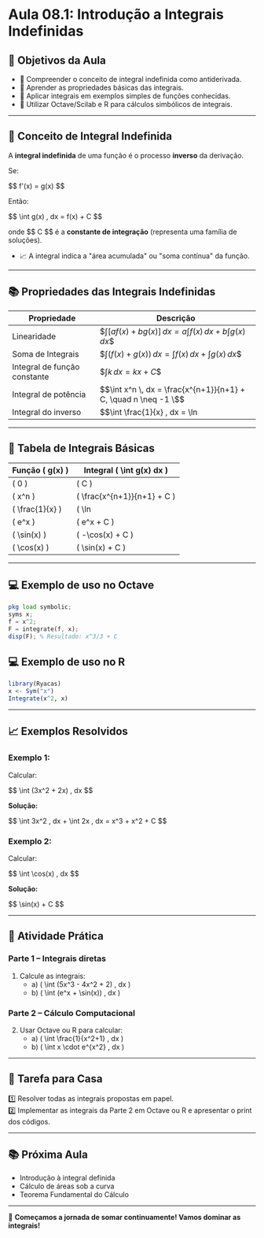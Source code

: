 # Aula 08.1: Introdução a Integrais Indefinidas

## 🎯 Objetivos da Aula

- 📌 Compreender o conceito de integral indefinida como antiderivada.
- 📌 Aprender as propriedades básicas das integrais.
- 📌 Aplicar integrais em exemplos simples de funções conhecidas.
- 📌 Utilizar Octave/Scilab e R para cálculos simbólicos de integrais.

---

## 🧠 Conceito de Integral Indefinida

A **integral indefinida** de uma função é o processo **inverso** da derivação.

Se:

\$$ f'(x) = g(x) \$$

Então:

\$$ \int g(x) \, dx = f(x) + C \$$

onde \$$ C \$$ é a **constante de integração** (representa uma família de soluções).

- 📈 A integral indica a "área acumulada" ou "soma contínua" da função.

---

## 📚 Propriedades das Integrais Indefinidas

| Propriedade                  | Descrição |
|-------------------------------|-----------|
| Linearidade                  | \$$\int [af(x) + bg(x)] \, dx = a \int f(x) \, dx + b \int g(x) \, dx \$$ |
| Soma de Integrais             | \$$\int (f(x) + g(x)) \, dx = \int f(x) \, dx + \int g(x) \, dx \$$ |
| Integral de função constante  | \$$\int k \, dx = kx + C \$$ |
| Integral de potência          | \$$\int x^n \, dx = \frac{x^{n+1}}{n+1} + C, \quad n \neq -1 \$$ |
| Integral do inverso           | \$$\int \frac{1}{x} \, dx = \ln|x| + C \$$ |

---

## 🧩 Tabela de Integrais Básicas

| Função \( g(x) \)         | Integral \( \int g(x) dx \)        |
|--------------------------|-------------------------------------|
| \( 0 \)                  | \( C \)                           |
| \( x^n \)                | \( \frac{x^{n+1}}{n+1} + C \)       |
| \( \frac{1}{x} \)        | \( \ln|x| + C \)                   |
| \( e^x \)                | \( e^x + C \)                      |
| \( \sin(x) \)            | \( -\cos(x) + C \)                 |
| \( \cos(x) \)            | \( \sin(x) + C \)                  |

---

## 💻 Exemplo de uso no Octave

```octave
pkg load symbolic;
syms x;
f = x^2;
F = integrate(f, x);
disp(F); % Resultado: x^3/3 + C
```

## 💻 Exemplo de uso no R

```r
library(Ryacas)
x <- Sym("x")
Integrate(x^2, x)
```

---

## 📈 Exemplos Resolvidos

### Exemplo 1:
Calcular:

\$$ \int (3x^2 + 2x) \, dx \$$

**Solução:**

\$$ \int 3x^2 \, dx + \int 2x \, dx = x^3 + x^2 + C \$$

### Exemplo 2:
Calcular:

\$$ \int \cos(x) \, dx \$$

**Solução:**

\$$ \sin(x) + C \$$

---

## 🧠 Atividade Prática

### Parte 1 – Integrais diretas
1. Calcule as integrais:
   - a) \( \int (5x^3 - 4x^2 + 2) \, dx \)
   - b) \( \int (e^x + \sin(x)) \, dx \)

### Parte 2 – Cálculo Computacional
2. Usar Octave ou R para calcular:
   - a) \( \int \frac{1}{x^2+1} \, dx \)
   - b) \( \int x \cdot e^{x^2} \, dx \)

---

## 📌 Tarefa para Casa

1️⃣ Resolver todas as integrais propostas em papel.  
2️⃣ Implementar as integrais da Parte 2 em Octave ou R e apresentar o print dos códigos.

---

## 📚 Próxima Aula
- Introdução à integral definida
- Cálculo de áreas sob a curva
- Teorema Fundamental do Cálculo

---

🚀 **Começamos a jornada de somar continuamente! Vamos dominar as integrais!**

